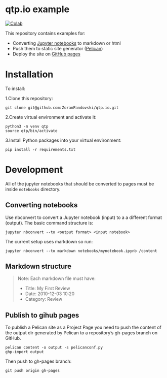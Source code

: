 # qtp.io example

[![Colab](https://colab.research.google.com/assets/colab-badge.svg)](https://colab.research.google.com/github/ZoranPandovski/qtp.io/blob/master/notebooks/VIX_blend.ipynb)

This repository contains examples for:

* Converting [Jupyter notebooks](https://jupyter.org/) to markdown or html
* Push them to static site generator ([Pelican](http://docs.getpelican.com/en/3.6.3/index.html))
* Deploy the site on [GitHub pages](https://pages.github.com/) 

# Installation

To install:

1.Clone this repository:
```
git clone git@github.com:ZoranPandovski/qtp.io.git
```
2.Create virtual environment and activate it:
```
python3 -m venv qtp
source qtp/bin/activate
```
3.Install Python packages into your virtual environment: 
```
pip install -r requirements.txt
```
# Development

All of the jupyter notebooks that should be converted to pages must be inside `notebooks` directory. 

## Converting notebooks 

Use nbconvert to convert a Jupyter notebook (input) to a a different format (output). The basic command structure is:

```
jupyter nbconvert --to <output format> <input notebook>
```
The current setup uses markdown so run:

```
jupyter nbconvert --to markdown notebooks/mynotebook.ipynb /content
```

## Markdown structure

> Note: Each markdown file must have:
> * Title: My First Review
> * Date: 2010-12-03 10:20
> * Category: Review

## Publish to gihub pages

To publish a Pelican site as a Project Page you need to push the content of the output dir generated by Pelican to a repository’s gh-pages branch on GitHub.

```
pelican content -o output -s pelicanconf.py
ghp-import output
```
Then push to gh-pages branch:
```
git push origin gh-pages
```
